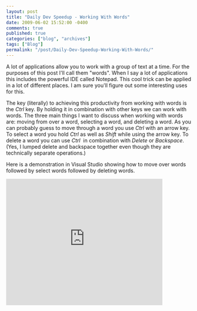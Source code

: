 ```yaml
---
layout: post
title: "Daily Dev Speedup - Working With Words"
date: 2009-06-02 15:52:00 -0400
comments: true
published: true
categories: ["blog", "archives"]
tags: ["Blog"]
permalink: "/post/Daily-Dev-Speedup-Working-With-Words/"
---
```

<!-- more -->

<p>A lot of applications allow you to work with a group of text at a time. For the purposes of this post I'll call them "words". When I say a lot of applications this includes the powerful IDE called Notepad. This cool trick can be applied in a lot of different places. I am sure you'll figure out some interesting uses for this.</p>
<p>The key (literally) to achieving this productivity from working with words is the <em>Ctrl</em> key. By holding it in combination with other keys we can work with words. The three main things I want to discuss when working with words are: moving from over a word, selecting a word, and deleting a word. As you can probably guess to move through a word you use <em>Ctrl</em> with an arrow key. To select a word you hold <em>Ctrl</em> as well as <em>Shift</em> while using the arrow key. To delete a word you can use <em>Ctrl</em>&nbsp; in combination with <em>Delete</em> or <em>Backspace</em>. (Yes, I lumped delete and backspace together even though they are technically separate operations.)</p>
<p>Here is a demonstration in Visual Studio showing how to move over words followed by select words followed by deleting words.</p>
<p><embed type="application/x-shockwave-flash" width="425" height="344" src="http://www.youtube.com/v/PzCKiS0RE-U&amp;hl=en&amp;fs=1" allowfullscreen="true" allowscriptaccess="always"></embed></p>
